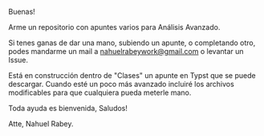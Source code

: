 Buenas!

Arme un repositorio con apuntes varios para Análisis Avanzado.

Si tenes ganas de dar una mano, subiendo un apunte, o completando otro, podes mandarme un mail a nahuelrabeywork@gmail.com o levantar un Issue.

Está en construcción dentro de "Clases" un apunte en Typst que se puede descargar. Cuando esté un poco más avanzado incluiré los archivos modificables para que cualquiera pueda meterle mano.

Toda ayuda es bienvenida, Saludos!

Atte, Nahuel Rabey.